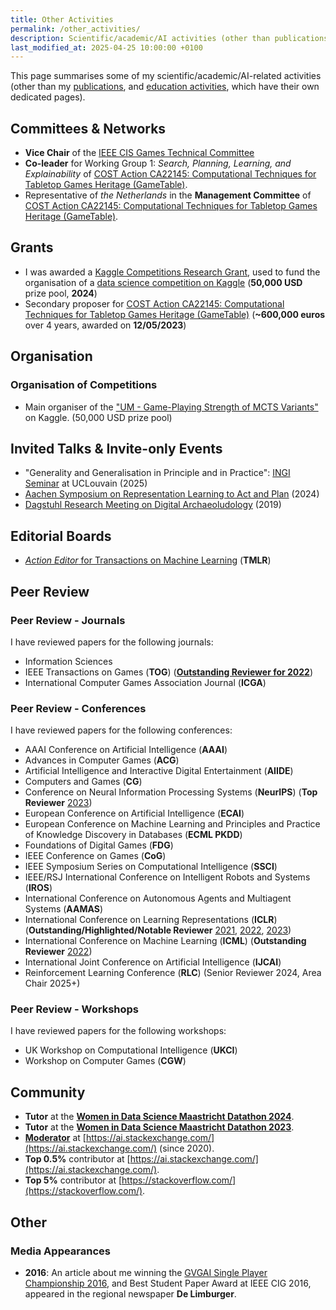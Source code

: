 ```yaml
---
title: Other Activities
permalink: /other_activities/
description: Scientific/academic/AI activities (other than publications and education activities).
last_modified_at: 2025-04-25 10:00:00 +0100
---
```


This page summarises some of my scientific/academic/AI-related activities (other than my [publications](/publications/), and
[education activities](/education/), which have their own dedicated pages).

## Committees & Networks

- **Vice Chair** of the [IEEE CIS Games Technical Committee](https://cis.ieee.org/activities/technical-activities/games-technical-committee)
- **Co-leader** for Working Group 1: *Search, Planning, Learning, and Explainability* of [COST Action CA22145: Computational Techniques for Tabletop Games Heritage (GameTable)](https://www.cost.eu/actions/CA22145/).
- Representative of *the Netherlands* in the **Management Committee** of [COST Action CA22145: Computational Techniques for Tabletop Games Heritage (GameTable)](https://www.cost.eu/actions/CA22145/).

## Grants

- I was awarded a [Kaggle Competitions Research Grant](https://www.kaggle.com/competitions-research-grants), used to fund the organisation of a
[data science competition on Kaggle](https://www.kaggle.com/competitions/um-game-playing-strength-of-mcts-variants) (**50,000 USD** prize pool, **2024**)
- Secondary proposer for [COST Action CA22145: Computational Techniques for Tabletop Games Heritage (GameTable)](https://www.cost.eu/actions/CA22145/) (**~600,000 euros** over 4 years, awarded on **12/05/2023**)

## Organisation

### Organisation of Competitions

- Main organiser of the ["UM - Game-Playing Strength of MCTS Variants"](https://www.kaggle.com/competitions/um-game-playing-strength-of-mcts-variants) on Kaggle.
(50,000 USD prize pool)

## Invited Talks & Invite-only Events

- "Generality and Generalisation in Principle and in Practice": [INGI Seminar](https://www.linkedin.com/events/ingiseminarbydennissoemers7307407331636473856/) at UCLouvain (2025)
- [Aachen Symposium on Representation Learning to Act and Plan](https://symposium.ml.rwth-aachen.de/) (2024)
- [Dagstuhl Research Meeting on Digital Archaeoludology](https://www.dagstuhl.de/seminars/seminar-calendar/seminar-details/19153) (2019)

## Editorial Boards

- [*Action Editor* for Transactions on Machine Learning](https://jmlr.org/tmlr/editorial-board.html) (**TMLR**)

## Peer Review

### Peer Review - Journals

I have reviewed papers for the following journals:

- Information Sciences
- IEEE Transactions on Games (**TOG**) ([**Outstanding Reviewer for 2022**](https://www.linkedin.com/posts/ieee-transactions-on-games_during-the-closing-ceremony-of-the-ieee-conference-activity-7100898710305275905-xtKP/))
- International Computer Games Association Journal (**ICGA**)

### Peer Review - Conferences

I have reviewed papers for the following conferences:

- AAAI Conference on Artificial Intelligence (**AAAI**)
- Advances in Computer Games (**ACG**)
- Artificial Intelligence and Interactive Digital Entertainment (**AIIDE**)
- Computers and Games (**CG**)
- Conference on Neural Information Processing Systems (**NeurIPS**) (**Top Reviewer** [2023](https://neurips.cc/Conferences/2023/ProgramCommittee#top-reivewers))
- European Conference on Artificial Intelligence (**ECAI**)
- European Conference on Machine Learning and Principles and Practice of Knowledge Discovery in Databases (**ECML PKDD**)
- Foundations of Digital Games (**FDG**)
- IEEE Conference on Games (**CoG**)
- IEEE Symposium Series on Computational Intelligence (**SSCI**)
- IEEE/RSJ International Conference on Intelligent Robots and Systems (**IROS**)
- International Conference on Autonomous Agents and Multiagent Systems (**AAMAS**)
- International Conference on Learning Representations (**ICLR**) (**Outstanding/Highlighted/Notable Reviewer** [2021](https://iclr.cc/Conferences/2021/Reviewers), [2022](https://iclr.cc/Conferences/2022/Reviewers), [2023](https://iclr.cc/Conferences/2023/Reviewers))
- International Conference on Machine Learning (**ICML**) (**Outstanding Reviewer** [2022](https://icml.cc/Conferences/2022/Reviewers))
- International Joint Conference on Artificial Intelligence (**IJCAI**)
- Reinforcement Learning Conference (**RLC**) (Senior Reviewer 2024, Area Chair 2025+)

### Peer Review - Workshops

I have reviewed papers for the following workshops:

- UK Workshop on Computational Intelligence (**UKCI**)
- Workshop on Computer Games (**CGW**)

## Community

- **Tutor** at the **[Women in Data Science Maastricht Datathon 2024](https://www.maastrichtuniversity.nl/wids-maastricht-datathon-2024-team)**.
- **Tutor** at the **[Women in Data Science Maastricht Datathon 2023](https://www.maastrichtuniversity.nl/wids-maastricht-datathon-2023-team)**.
- **[Moderator](https://ai.stackexchange.com/users?tab=moderators)** at [https://ai.stackexchange.com/](https://ai.stackexchange.com/) (since 2020).
- **Top 0.5%** contributor at [https://ai.stackexchange.com/](https://ai.stackexchange.com/).
- **Top 5%** contributor at [https://stackoverflow.com/](https://stackoverflow.com/).

## Other

### Media Appearances

- **2016**: An article about me winning the [GVGAI Single Player Championship 2016](http://gvgai.net/championship.php?t=2016&t=sp), 
and Best Student Paper Award at IEEE CIG 2016, appeared in the regional newspaper **De Limburger**.
